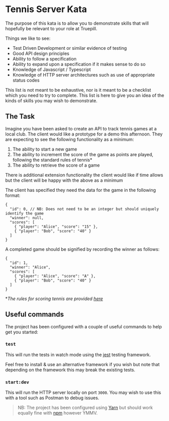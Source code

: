# Tennis Server Kata

The purpose of this kata is to allow you to demonstrate skills that will hopefully be relevant to your role at Truepill.

Things we like to see:

- Test Driven Development or similar evidence of testing
- Good API design principles
- Ability to follow a specification
- Ability to expand upon a specification if it makes sense to do so
- Knowledge of Javascript / Typescript
- Knowledge of HTTP server architectures such as use of appropriate status codes

This list is not meant to be exhaustive, nor is it meant to be a checklist which you need to try to complete. This list is here to give you an idea of the kinds of skills you may wish to demonstrate.

## The Task

Imagine you have been asked to create an API to track tennis games at a local club. The client would like a prototype for a demo this afternoon. They are expecting to see the following functionality as a minimum:

1. The ability to start a new game
2. The ability to increment the score of the game as points are played, following the standard rules of tennis\*
3. The ability to retrieve the score of a game

There is additional extension functionality the client would like if time allows but the client will be happy with the above as a minimum

The client has specified they need the data for the game in the following format:

```jsonc
{
  "id": 0, // NB: Does not need to be an integer but should uniquely identify the game
  "winner": null,
  "scores": [
    { "player": "Alice", "score": "15" },
    { "player": "Bob", "score": "40" }
  ]
}
```

A completed game should be signified by recording the winner as follows:

```jsonc
{
  "id": 1,
  "winner": "Alice",
  "scores": [
    { "player": "Alice", "score": "A" },
    { "player": "Bob", "score": "40" }
  ]
}
```

\*_The rules for scoring tennis are provided [here](/TENNIS_RULES.md)_

## Useful commands

The project has been configured with a couple of useful commands to help get you started:

### `test`

This will run the tests in watch mode using the [jest](https://jestjs.io/docs/getting-started) testing framework.

Feel free to install & use an alternative framework if you wish but note that depending on the framework this may break the existing tests.

### `start:dev`

This will run the HTTP server locally on port `3000`. You may wish to use this with a tool such as Postman to debug issues.

> NB: The project has been configured using [Yarn](https://classic.yarnpkg.com/lang/en/) but should work equally fine with [npm](https://docs.npmjs.com/cli/v7/commands/npm) however YMMV.
